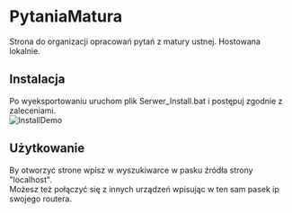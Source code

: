 # PytaniaMatura
Strona do organizacji opracowań pytań z matury ustnej. Hostowana lokalnie.

## Instalacja
Po wyeksportowaniu uruchom plik Serwer_Install.bat i postępuj zgodnie z zaleceniami.
<br>
![InstallDemo](../Images/InstalledFolder.png?raw=true)
## Użytkowanie
By otworzyć strone wpisz w wyszukiwarce w pasku źródła strony "localhost".
<br>
Możesz też połączyć się z innych urządzeń wpisując w ten sam pasek ip swojego routera.
